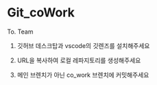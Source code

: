 # Git_coWork

To. Team

1. 깃허브 데스크탑과 vscode의 깃렌즈를 설치해주세요

2. URL을 복사하여 로컬 레파지토리를 생성해주세요

3. 메인 브렌치가 아닌 co_work 브렌치에 커밋해주세요
